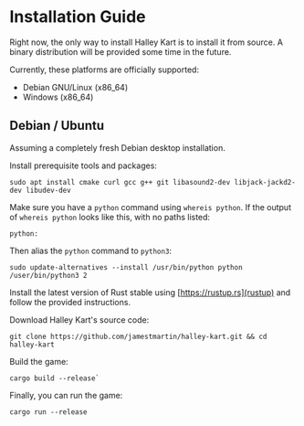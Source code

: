 # Installation Guide
Right now, the only way to install Halley Kart is to install it from source.
A binary distribution will be provided some time in the future.

Currently, these platforms are officially supported:
* Debian GNU/Linux (x86_64)
* Windows (x86_64)

## Debian / Ubuntu
Assuming a completely fresh Debian desktop installation.

Install prerequisite tools and packages:
```
sudo apt install cmake curl gcc g++ git libasound2-dev libjack-jackd2-dev libudev-dev
```

Make sure you have a `python` command using `whereis python`.
If the output of `whereis python` looks like this, with no paths listed:
```
python:
```
Then alias the `python` command to `python3`:
```
sudo update-alternatives --install /usr/bin/python python /user/bin/python3 2
```

Install the latest version of Rust stable using [https://rustup.rs](rustup)
and follow the provided instructions.

Download Halley Kart's source code:
```
git clone https://github.com/jamestmartin/halley-kart.git && cd halley-kart
```

Build the game:
```
cargo build --release`
```

Finally, you can run the game:
```
cargo run --release
```
